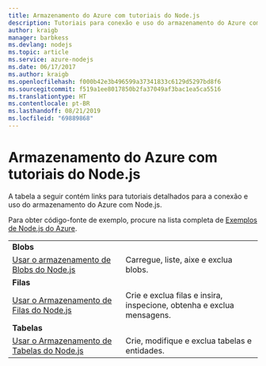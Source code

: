 ```yaml
---
title: Armazenamento do Azure com tutoriais do Node.js
description: Tutoriais para conexão e uso do armazenamento do Azure com Node.js.
author: kraigb
manager: barbkess
ms.devlang: nodejs
ms.topic: article
ms.service: azure-nodejs
ms.date: 06/17/2017
ms.author: kraigb
ms.openlocfilehash: f000b42e3b496599a37341833c6129d5297bd8f6
ms.sourcegitcommit: f519a1ee8017850b2fa37049af3bac1ea5ca5516
ms.translationtype: HT
ms.contentlocale: pt-BR
ms.lasthandoff: 08/21/2019
ms.locfileid: "69889868"
---
```

# <a name="azure-storage-with-nodejs-tutorials"></a>Armazenamento do Azure com tutoriais do Node.js

A tabela a seguir contém links para tutoriais detalhados para a conexão e uso do armazenamento do Azure com Node.js.

Para obter código-fonte de exemplo, procure na lista completa de [Exemplos de Node.js do Azure](https://azure.microsoft.com/resources/samples/?term=nodejs).

| | |
|---|---|
| **Blobs** ||
| [Usar o armazenamento de Blobs do Node.js](/azure/storage/storage-nodejs-how-to-use-blob-storage?toc=/azure/javascript/toc.json&bc=/azure/javascript/breadcrumb/toc.json) | Carregue, liste, aixe e exclua blobs. |
| **Filas** ||
| [Usar o Armazenamento de Filas do Node.js](/azure/storage/storage-nodejs-how-to-use-queues?toc=/azure/javascript/toc.json&bc=/azure/javascript/breadcrumb/toc.json) | Crie e exclua filas e insira, inspecione, obtenha e exclua mensagens. |
| **Tabelas** ||
| [Usar o Armazenamento de Tabelas do Node.js](/azure/storage/storage-nodejs-how-to-use-table-storage?toc=/azure/javascript/toc.json&bc=/azure/javascript/breadcrumb/toc.json) | Crie, modifique e exclua tabelas e entidades. |
